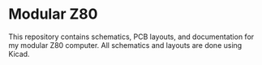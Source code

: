 # Modular Z80

This repository contains schematics, PCB layouts, and documentation for my modular Z80 computer.
All schematics and layouts are done using Kicad.
